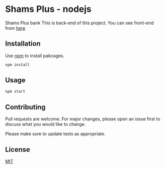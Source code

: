 # Shams Plus - nodejs

Shams Plus bank This is back-end of this project. You can see front-end from [here](https://github.com/nimash79/shams_plus-reactjs)

## Installation

Use [npm](https://npmjs.com/) to install pakcages.

```bash
npm install
```

## Usage

```bash
npm start
```

## Contributing

Pull requests are welcome. For major changes, please open an issue first
to discuss what you would like to change.

Please make sure to update tests as appropriate.

## License

[MIT](https://choosealicense.com/licenses/mit/)
